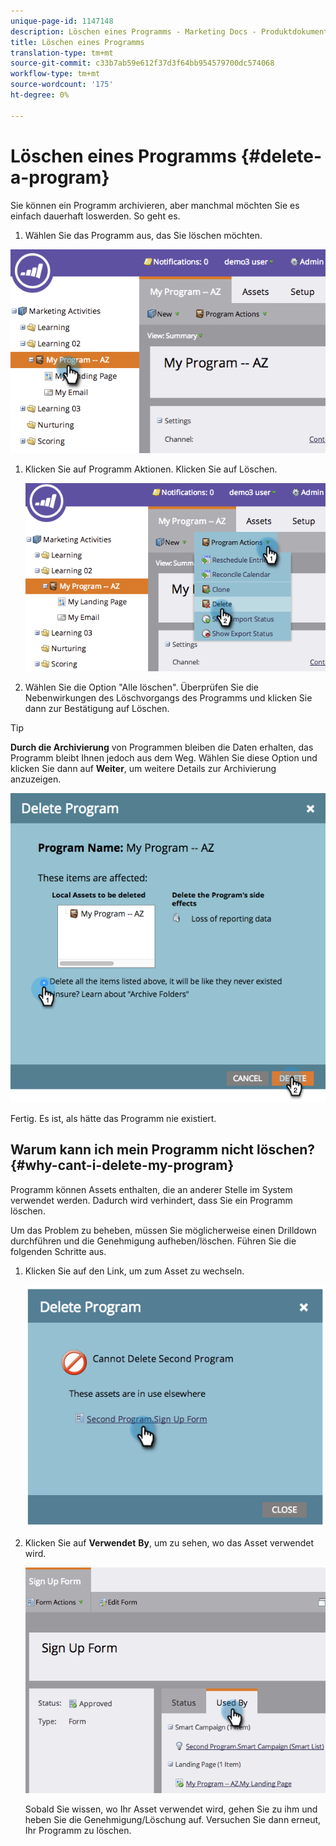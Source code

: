 ```yaml
---
unique-page-id: 1147148
description: Löschen eines Programms - Marketing Docs - Produktdokumentation
title: Löschen eines Programms
translation-type: tm+mt
source-git-commit: c33b7ab59e612f37d3f64bb954579700dc574068
workflow-type: tm+mt
source-wordcount: '175'
ht-degree: 0%

---
```



# Löschen eines Programms {#delete-a-program}

Sie können ein Programm archivieren, aber manchmal möchten Sie es einfach dauerhaft loswerden. So geht es.

1. Wählen Sie das Programm aus, das Sie löschen möchten.

![](assets/image2014-9-23-15-3a40-3a57.png)

1. Klicken Sie auf Programm Aktionen. Klicken Sie auf Löschen.

   ![](assets/image2014-9-23-15-3a41-3a11.png)

1. Wählen Sie die Option &quot;Alle löschen&quot;. Überprüfen Sie die Nebenwirkungen des Löschvorgangs des Programms und klicken Sie dann zur Bestätigung auf Löschen.

>[!TIP]
>
>**Durch die Archivierung** von Programmen bleiben die Daten erhalten, das Programm bleibt Ihnen jedoch aus dem Weg. Wählen Sie diese Option und klicken Sie dann auf **Weiter**, um weitere Details zur Archivierung anzuzeigen.

![](assets/2017-05-05-15-04-15.png)

Fertig. Es ist, als hätte das Programm nie existiert.

## Warum kann ich mein Programm nicht löschen? {#why-cant-i-delete-my-program}

Programm können Assets enthalten, die an anderer Stelle im System verwendet werden. Dadurch wird verhindert, dass Sie ein Programm löschen.

Um das Problem zu beheben, müssen Sie möglicherweise einen Drilldown durchführen und die Genehmigung aufheben/löschen. Führen Sie die folgenden Schritte aus.

1. Klicken Sie auf den Link, um zum Asset zu wechseln.

   ![](assets/image2014-9-23-15-3a42-3a10.png)

1. Klicken Sie auf **Verwendet** **By**, um zu sehen, wo das Asset verwendet wird.

   ![](assets/image2014-9-23-15-3a42-3a57.png)

   Sobald Sie wissen, wo Ihr Asset verwendet wird, gehen Sie zu ihm und heben Sie die Genehmigung/Löschung auf. Versuchen Sie dann erneut, Ihr Programm zu löschen.

